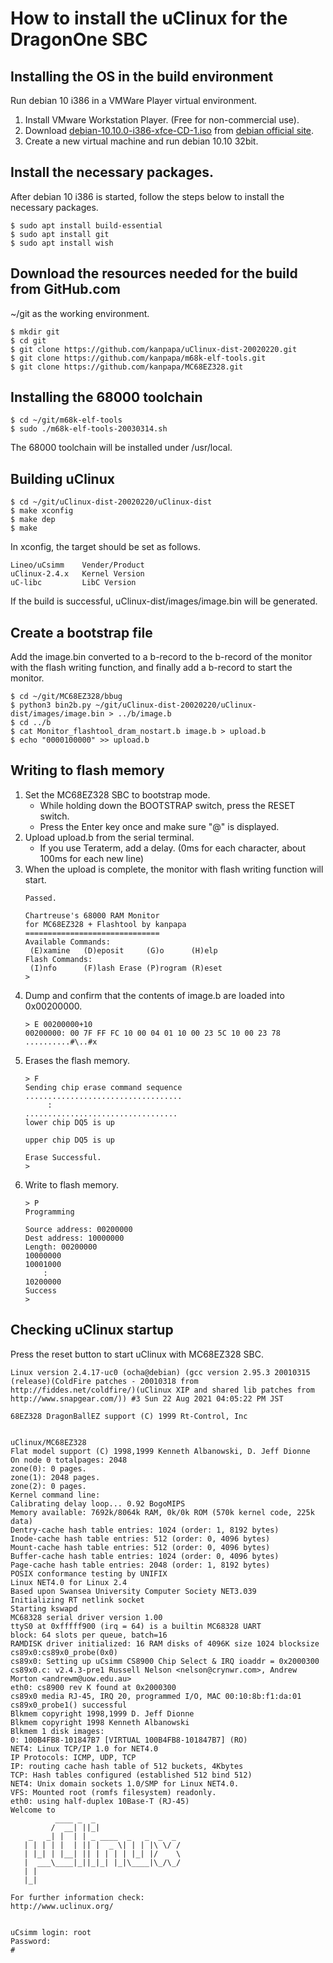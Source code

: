 # How to install the uClinux for the DragonOne SBC

## Installing the OS in the build environment

Run debian 10 i386 in a VMWare Player virtual environment.

1. Install VMware Workstation Player. (Free for non-commercial use).
1. Download [debian-10.10.0-i386-xfce-CD-1.iso](https://cdimage.debian.org/debian-cd/current/i386/iso-cd/) from [debian official site](https://www.debian.org/).
1. Create a new virtual machine and run debian 10.10 32bit.

## Install the necessary packages.

After debian 10 i386 is started, follow the steps below to install the necessary packages.

```
$ sudo apt install build-essential
$ sudo apt install git
$ sudo apt install wish
```

## Download the resources needed for the build from GitHub.com

~/git as the working environment.

```
$ mkdir git
$ cd git
$ git clone https://github.com/kanpapa/uClinux-dist-20020220.git
$ git clone https://github.com/kanpapa/m68k-elf-tools.git
$ git clone https://github.com/kanpapa/MC68EZ328.git
```

## Installing the 68000 toolchain

```
$ cd ~/git/m68k-elf-tools
$ sudo ./m68k-elf-tools-20030314.sh
```

The 68000 toolchain will be installed under /usr/local.

## Building uClinux

```
$ cd ~/git/uClinux-dist-20020220/uClinux-dist
$ make xconfig
$ make dep
$ make
```

In xconfig, the target should be set as follows.

```
Lineo/uCsimm    Vender/Product
uClinux-2.4.x   Kernel Version
uC-libc         LibC Version
```

If the build is successful, uClinux-dist/images/image.bin will be generated.

## Create a bootstrap file

Add the image.bin converted to a b-record to the b-record of the monitor with the flash writing function, and finally add a b-record to start the monitor.

```
$ cd ~/git/MC68EZ328/bbug
$ python3 bin2b.py ~/git/uClinux-dist-20020220/uClinux-dist/images/image.bin > ../b/image.b
$ cd ../b
$ cat Monitor_flashtool_dram_nostart.b image.b > upload.b
$ echo "0000100000" >> upload.b
```

## Writing to flash memory

1. Set the MC68EZ328 SBC to bootstrap mode.
    * While holding down the BOOTSTRAP switch, press the RESET switch.
    * Press the Enter key once and make sure "@" is displayed.
1. Upload upload.b from the serial terminal.
    * If you use Teraterm, add a delay. (0ms for each character, about 100ms for each new line)
1. When the upload is complete, the monitor with flash writing function will start.
    ```
    Passed.
    
    Chartreuse's 68000 RAM Monitor
    for MC68EZ328 + Flashtool by kanpapa
    ==============================
    Available Commands: 
     (E)xamine   (D)eposit     (G)o      (H)elp
    Flash Commands: 
     (I)nfo      (F)lash Erase (P)rogram (R)eset
    >
    ````
1. Dump and confirm that the contents of image.b are loaded into 0x00200000.
    ```
    > E 00200000+10
    00200000: 00 7F FF FC 10 00 04 01 10 00 23 5C 10 00 23 78 ..........#\..#x
    ```
1. Erases the flash memory.
    ```
    > F
    Sending chip erase command sequence
    ...................................
         :
    ..................................
    lower chip DQ5 is up
    
    upper chip DQ5 is up
    
    Erase Successful.
    >
    ```
1. Write to flash memory.
    ```
    > P
    Programming
    
    Source address: 00200000
    Dest address: 10000000
    Length: 00200000
    10000000
    10001000
        :
    10200000
    Success
    >
    ```

## Checking uClinux startup

Press the reset button to start uClinux with MC68EZ328 SBC.

```
Linux version 2.4.17-uc0 (ocha@debian) (gcc version 2.95.3 20010315 (release)(ColdFire patches - 20010318 from http://fiddes.net/coldfire/)(uClinux XIP and shared lib patches from http://www.snapgear.com/)) #3 Sun 22 Aug 2021 04:05:22 PM JST

68EZ328 DragonBallEZ support (C) 1999 Rt-Control, Inc


uClinux/MC68EZ328
Flat model support (C) 1998,1999 Kenneth Albanowski, D. Jeff Dionne
On node 0 totalpages: 2048
zone(0): 0 pages.
zone(1): 2048 pages.
zone(2): 0 pages.
Kernel command line:
Calibrating delay loop... 0.92 BogoMIPS
Memory available: 7692k/8064k RAM, 0k/0k ROM (570k kernel code, 225k data)
Dentry-cache hash table entries: 1024 (order: 1, 8192 bytes)
Inode-cache hash table entries: 512 (order: 0, 4096 bytes)
Mount-cache hash table entries: 512 (order: 0, 4096 bytes)
Buffer-cache hash table entries: 1024 (order: 0, 4096 bytes)
Page-cache hash table entries: 2048 (order: 1, 8192 bytes)
POSIX conformance testing by UNIFIX
Linux NET4.0 for Linux 2.4
Based upon Swansea University Computer Society NET3.039
Initializing RT netlink socket
Starting kswapd
MC68328 serial driver version 1.00
ttyS0 at 0xfffff900 (irq = 64) is a builtin MC68328 UART
block: 64 slots per queue, batch=16
RAMDISK driver initialized: 16 RAM disks of 4096K size 1024 blocksize
cs89x0:cs89x0_probe(0x0)
cs89x0: Setting up uCsimm CS8900 Chip Select & IRQ ioaddr = 0x2000300
cs89x0.c: v2.4.3-pre1 Russell Nelson <nelson@crynwr.com>, Andrew Morton <andrewm@uow.edu.au>
eth0: cs8900 rev K found at 0x2000300
cs89x0 media RJ-45, IRQ 20, programmed I/O, MAC 00:10:8b:f1:da:01
cs89x0_probe1() successful
Blkmem copyright 1998,1999 D. Jeff Dionne
Blkmem copyright 1998 Kenneth Albanowski
Blkmem 1 disk images:
0: 100B4FB8-101847B7 [VIRTUAL 100B4FB8-101847B7] (RO)
NET4: Linux TCP/IP 1.0 for NET4.0
IP Protocols: ICMP, UDP, TCP
IP: routing cache hash table of 512 buckets, 4Kbytes
TCP: Hash tables configured (established 512 bind 512)
NET4: Unix domain sockets 1.0/SMP for Linux NET4.0.
VFS: Mounted root (romfs filesystem) readonly.
eth0: using half-duplex 10Base-T (RJ-45)
Welcome to
          ____ _  _
         /  __| ||_|
    _   _| |  | | _ ____  _   _  _  _
   | | | | |  | || |  _ \| | | |\ \/ /
   | |_| | |__| || | | | | |_| |/    \
   |  ___\____|_||_|_| |_|\____|\_/\_/
   | |
   |_|

For further information check:
http://www.uclinux.org/


uCsimm login: root
Password:
#
```
